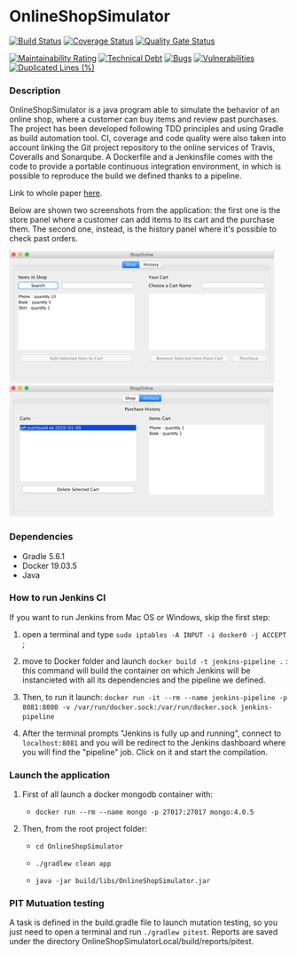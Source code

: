 # OnlineShopSimulator

[![Build Status](https://travis-ci.org/APTUnifi/OnlineShopSimulator.svg?branch=master)](https://travis-ci.org/APTUnifi/OnlineShopSimulator) [![Coverage Status](https://coveralls.io/repos/github/APTUnifi/OnlineShopSimulator/badge.svg)](https://coveralls.io/github/APTUnifi/OnlineShopSimulator) [![Quality Gate Status](https://sonarcloud.io/api/project_badges/measure?project=APTUnifi_OnlineShopSimulator&metric=alert_status)](https://sonarcloud.io/dashboard?id=APTUnifi_OnlineShopSimulator)

[![Maintainability Rating](https://sonarcloud.io/api/project_badges/measure?project=APTUnifi_OnlineShopSimulator&metric=sqale_rating)](https://sonarcloud.io/dashboard?id=APTUnifi_OnlineShopSimulator) [![Technical Debt](https://sonarcloud.io/api/project_badges/measure?project=APTUnifi_OnlineShopSimulator&metric=sqale_index)](https://sonarcloud.io/dashboard?id=APTUnifi_OnlineShopSimulator) [![Bugs](https://sonarcloud.io/api/project_badges/measure?project=APTUnifi_OnlineShopSimulator&metric=bugs)](https://sonarcloud.io/dashboard?id=APTUnifi_OnlineShopSimulator) [![Vulnerabilities](https://sonarcloud.io/api/project_badges/measure?project=APTUnifi_OnlineShopSimulator&metric=vulnerabilities)](https://sonarcloud.io/dashboard?id=APTUnifi_OnlineShopSimulator) [![Duplicated Lines (%)](https://sonarcloud.io/api/project_badges/measure?project=APTUnifi_OnlineShopSimulator&metric=duplicated_lines_density)](https://sonarcloud.io/dashboard?id=APTUnifi_OnlineShopSimulator)

### Description

OnlineShopSimulator is a java program able to simulate the behavior of an online shop, where a customer can buy items and review past purchases. The project has been developed following TDD principles and using Gradle as build automation tool. CI, coverage and code quality were also taken into account linking the Git project repository to the online services of Travis, Coveralls and Sonarqube. A Dockerfile and a Jenkinsfile comes with the code to provide a portable continuous integration environment, in which is possible to reproduce the build we defined thanks to a pipeline.

Link to whole paper [here](https://drive.google.com/open?id=1T-mmXNrv5zCDM4xapLMGvjd8kRWvieo5).

Below are shown two screenshots from the application: the first one is the store panel where a customer can add items to its cart and the purchase them. The second one, instead, is the history panel where it's possible to check past orders.

![Store](app-screenshots/store.png)
![History](app-screenshots/history.png)

### Dependencies

* Gradle 5.6.1
* Docker 19.03.5
* Java

### How to run Jenkins CI

If you want to run Jenkins from Mac OS or Windows, skip the first step:

1. open a terminal and type `sudo iptables -A INPUT -i docker0 -j ACCEPT` ;

2. move to Docker folder and launch `docker build -t jenkins-pipeline .` : this command will build the container on which Jenkins will be instancieted with all its dependencies and the pipeline we defined. 

3. Then, to run it launch: 
`docker run -it --rm --name jenkins-pipeline -p 8081:8080 -v /var/run/docker.sock:/var/run/docker.sock jenkins-pipeline`

4. After the terminal prompts "Jenkins is fully up and running", connect to `localhost:8081` and you will be redirect to the Jenkins dashboard where you will find the "pipeline" job. Click on it and start the compilation.

### Launch the application

1. First of all launch a docker mongodb container with:

    - `docker run --rm --name mongo -p 27017:27017 mongo:4.0.5`

2. Then, from the root project folder:

    - `cd OnlineShopSimulator`

    - `./gradlew clean app`

    - `java -jar build/libs/OnlineShopSimulator.jar `

### PIT Mutuation testing

A task is defined in the build.gradle file to launch mutation testing, so you just need to open a terminal and run `./gradlew pitest`. Reports are saved under the directory OnlineShopSimulatorLocal/build/reports/pitest.
